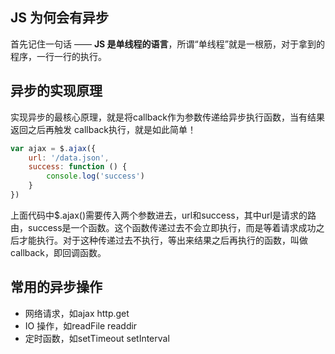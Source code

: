 ## JS 为何会有异步
首先记住一句话 —— **JS 是单线程的语言**，所谓“单线程”就是一根筋，对于拿到的程序，一行一行的执行。

## 异步的实现原理
实现异步的最核心原理，就是将callback作为参数传递给异步执行函数，当有结果返回之后再触发 callback执行，就是如此简单！
```javascript
var ajax = $.ajax({
    url: '/data.json',
    success: function () {
        console.log('success')
    }
})
```
上面代码中$.ajax()需要传入两个参数进去，url和success，其中url是请求的路由，success是一个函数。这个函数传递过去不会立即执行，而是等着请求成功之后才能执行。对于这种传递过去不执行，等出来结果之后再执行的函数，叫做callback，即回调函数。

## 常用的异步操作
* 网络请求，如ajax http.get
* IO 操作，如readFile readdir
* 定时函数，如setTimeout setInterval